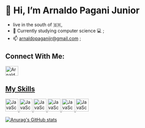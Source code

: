 # 👋 Hi, I’m Arnaldo Pagani Junior
- live in the south of 🇧🇷,
- 👀 Currently studying computer science :computer: ;
- 📫 arnaldopaganijr@gmail.com ;

## Connect With Me:

<a href="https://www.linkedin.com/in/arnaldo-pagani-junior-7b1b87211/" target="_blank">
<img align="center" alt="Arnaldo-Linkedin" height="30" width="40" src="https://cdn.jsdelivr.net/npm/simple-icons@3.0.1/icons/linkedin.svg"
 </a>
  
## My Skills

<img src="https://cdn.jsdelivr.net/gh/devicons/devicon/icons/css3/css3-original.svg"  alt="JavaScript" width="40" height="40" style="max-width:100%"></img>
<img src="https://cdn.jsdelivr.net/gh/devicons/devicon/icons/html5/html5-original.svg"  alt="JavaScript" width="40" height="40" style="max-width:100%"></img>
<img src="https://cdn.jsdelivr.net/gh/devicons/devicon/icons/javascript/javascript-original.svg"  alt="JavaScript" width="40" height="40" style="max-width:100%"></img>
<img src="https://cdn.jsdelivr.net/gh/devicons/devicon/icons/java/java-original.svg"  alt="JavaScript" width="40" height="40" style="max-width:100%"></img>
<img src="https://cdn.jsdelivr.net/gh/devicons/devicon/icons/csharp/csharp-original.svg"  alt="JavaScript" width="40" height="40" style="max-width:100%"></img>
<img src="https://cdn.jsdelivr.net/gh/devicons/devicon/icons/postgresql/postgresql-original.svg"  alt="JavaScript" width="40" height="40" style="max-width:100%"></img>


[![Anurag's GitHub stats](https://github-readme-stats.vercel.app/api?username=arnaldopag&show_icons=true&theme=dark)](https://github.com/anuraghazra/github-readme-stats)


